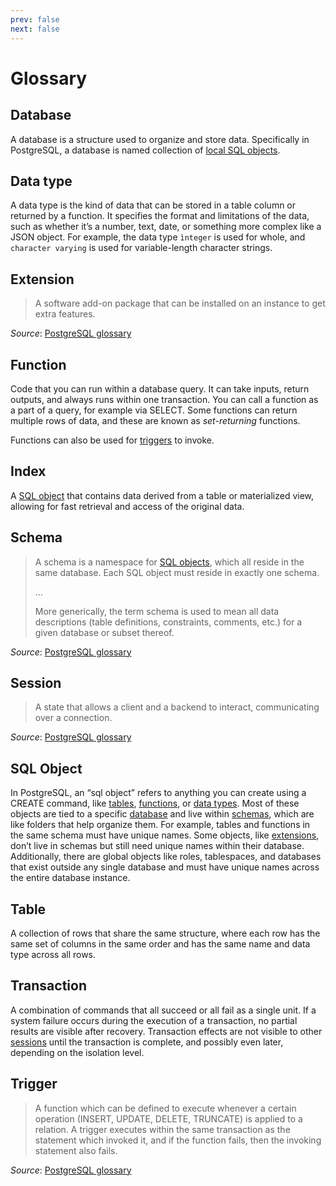 ```yaml
---
prev: false
next: false
---
```


# Glossary

## Database

A database is a structure used to organize and store data. Specifically in PostgreSQL, a database is named collection of [local SQL objects](#sql-object).

## Data type

A data type is the kind of data that can be stored in a table column or returned by a function. It specifies the format and limitations of the data, such as whether it’s a number, text, date, or something more complex like a JSON object. For example, the data type `ìnteger` is used for whole, and `character varying` is used for variable-length character strings.

## Extension

> A software add-on package that can be installed on an instance to get extra features.

*Source*: [PostgreSQL glossary](https://www.postgresql.org/docs/current/glossary.html#GLOSSARY-DATABASE)

## Function

Code that you can run within a database query. It can take inputs, return outputs, and always runs within one transaction. You can call a function as a part of a query, for example via SELECT. Some functions can return multiple rows of data, and these are known as *set-returning* functions.

Functions can also be used for [triggers](#triggers) to invoke.

## Index

A [SQL object](#sql-object) that contains data derived from a table or materialized view, allowing for fast retrieval and access of the original data.

## Schema

> A schema is a namespace for [SQL objects](#sql-object), which all reside in the same database. Each SQL object must reside in exactly one schema.
>
> ...
>
> More generically, the term schema is used to mean all data descriptions (table definitions, constraints, comments, etc.) for a given database or subset thereof.

*Source*: [PostgreSQL glossary](https://www.postgresql.org/docs/current/glossary.html#GLOSSARY-SCHEMA)

## Session

> A state that allows a client and a backend to interact, communicating over a connection.

*Source*: [PostgreSQL glossary](https://www.postgresql.org/docs/current/glossary.html#GLOSSARY-SESSION)

## SQL Object

In PostgreSQL, an “sql object” refers to anything you can create using a CREATE command, like [tables](#table), [functions](#function), or [data types](#function). Most of these objects are tied to a specific [database](#database) and live within [schemas](#schemas), which are like folders that help organize them. For example, tables and functions in the same schema must have unique names. Some objects, like [extensions](#extensions), don’t live in schemas but still need unique names within their database. Additionally, there are global objects like roles, tablespaces, and databases that exist outside any single database and must have unique names across the entire database instance.

## Table

A collection of rows that share the same structure, where each row has the same set of columns in the same order and has the same name and data type across all rows.

## Transaction

A combination of commands that all succeed or all fail as a single unit. If a system failure occurs during the execution of a transaction, no partial results are visible after recovery. Transaction effects are not visible to other [sessions](#session) until the transaction is complete, and possibly even later, depending on the isolation level.

## Trigger

> A function which can be defined to execute whenever a certain operation (INSERT, UPDATE, DELETE, TRUNCATE) is applied to a relation. A trigger executes within the same transaction as the statement which invoked it, and if the function fails, then the invoking statement also fails.

*Source*: [PostgreSQL glossary](https://www.postgresql.org/docs/current/glossary.html#GLOSSARY-TRIGGER)

